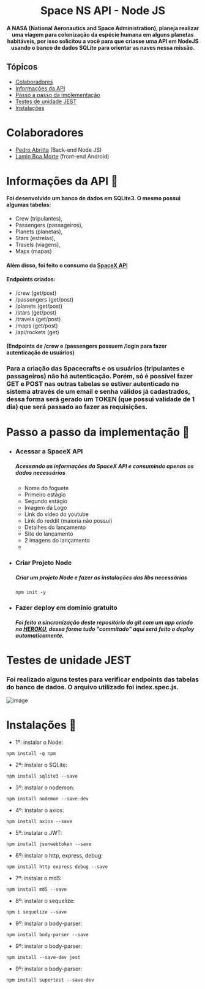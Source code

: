 <h1 align="center"> Space NS API - Node JS </h1>

<h4 align="center">   
A NASA (National Aeronautics and Space Administration), planeja realizar
uma viagem para colonização da espécie humana em alguns planetas
habitáveis, por isso solicitou a você para que criasse uma API em NodeJS
usando o banco de dados SQLite para orientar as naves nessa missão.
</h4>

## Tópicos 
- [Colaboradores](#colaboradores) 
- [Informações da API](#informações-da-api-)
- [Passo a passo da implementação](#passo-a-passo-da-implementação-)
- [Testes de unidade JEST](#testes-de-unidade-jest)
- [Instalações](#instalações-)

# Colaboradores
- <a href="https://github.com/pedro-toodoo">Pedro Abritta</a> (Back-end Node JS)
- <a href="https://github.com/Laminboamorte">Lamin Boa Morte</a> (front-end Android)

# Informações da API 📜
<h4> Foi desenvolvido um banco de dados em SQLite3. O mesmo possui algumas tabelas: </h4>

- Crew (tripulantes), 
- Passengers (passageiros), 
- Planets (planetas), 
- Stars (estrelas),
- Travels (viagens),
- Maps (mapas)

<h4> Além disso, foi feito o consumo da <a href="https://docs.spacexdata.com/">SpaceX API</a> </h4>
<h4> Endpoints criados: </h4>

- /crew (get/post) 
- /passengers (get/post)
- /planets (get/post)
- /stars (get/post)
- /travels (get/post)
- /maps (get/post)
- /api/rockets (get)

 <h4>(Endpoints de /crew e /passengers possuem /login para fazer autenticação de usuários)</h4>

<h3> Para a criação das Spacecrafts e os usuários (tripulantes e passageiros) não há autenticação. Porém, só é possível fazer GET e POST nas outras tabelas se estiver autenticado no sistema através de um email e senha válidos já cadastrados, dessa forma será gerado um TOKEN (que possui validade de 1 dia) que será passado ao fazer as requisições. </h3>


# Passo a passo da implementação 🏃
- ### Acessar a SpaceX API
    <h5>Acessando as informações da SpaceX API e consumindo apenas os dados necessários</h5>
    
    - Nome do foguete
    - Primeiro estágio
    - Segundo estágio
    - Imagem da Logo
    - Link do vídeo do youtube
    - Link do reddit (maioria não possui)
    - Detalhes do lançamento
    - Site do lançamento
    - 2 imagens do lançamento
    - 
- ### Criar Projeto Node 
    <h5>Criar um projeto Node e fazer as instalações das libs necessárias</h5>
    
    ```
    npm init -y
    ```
- ### Fazer deploy em domínio gratuito
    <h5>Foi feito a sincronização deste repositório do git com um app criado no <a href="https://dashboard.heroku.com/apps">HEROKU</a>, dessa forma tudo "commitado" aqui será feito o deploy automaticamente.</h5>
        
# Testes de unidade JEST
<h3> Foi realizado alguns testes para verificar endpoints das tabelas do banco de dados. O arquivo utilizado foi index.spec.js. </h3>

![image](https://user-images.githubusercontent.com/94690905/158018641-17f18442-4767-444a-8a23-1473f10f8a03.png)

# Instalações 🔧

- 1º: instalar o Node:
```
npm install -g npm
```
- 2º: instalar o SQLite:
```
npm install sqlite3 --save
```
- 3º: instalar o nodemon:
```
npm install nodemon --save-dev
```
- 4º: instalar o axios:
```
npm install axios --save
```
- 5º: instalar o JWT:
```
npm install jsonwebtoken --save
```
- 6º: instalar o http, express, debug:
```
npm install http express debug --save
```
- 7º: instalar o md5:
```
npm install md5 --save
```
- 8º: instalar o sequelize:
```
npm i sequelize --save
```
- 9º: instalar o body-parser:
```
npm install body-parser --save
```
- 9º: instalar o body-parser:
```
npm install --save-dev jest
```
- 9º: instalar o body-parser:
```
npm install supertest --save-dev
```


